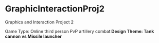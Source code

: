 # GraphicInteractionProj2
Graphics and Interaction Project 2

Game Type: Online third person PvP artillery combat<b>
Design Theme: Tank cannon vs Missile launcher
